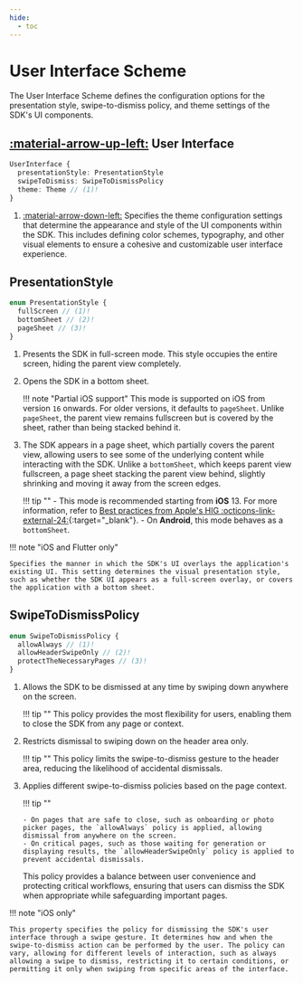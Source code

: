 ```yaml
---
hide:
  - toc
---
```

# User Interface Scheme

The User Interface Scheme defines the configuration options for the presentation style, swipe-to-dismiss policy, and theme settings of the SDK's UI components.

## [:material-arrow-up-left:](/sdk/developer/configuration/#configuration) User Interface

```typescript
UserInterface {
  presentationStyle: PresentationStyle
  swipeToDismiss: SwipeToDismissPolicy
  theme: Theme // (1)!
}
```

1.  [:material-arrow-down-left:](/sdk/developer/configuration/ui/theme/) Specifies the theme configuration settings that determine the appearance and style of the UI components within the SDK. This includes defining color schemes, typography, and other visual elements to ensure a cohesive and customizable user interface experience.


## PresentationStyle

```typescript
enum PresentationStyle {
  fullScreen // (1)!
  bottomSheet // (2)!
  pageSheet // (3)!
}
```

1.  Presents the SDK in full-screen mode. This style occupies the entire screen, hiding the parent view completely.

2.  Opens the SDK in a bottom sheet. 

    !!! note "Partial iOS support"
        This mode is supported on iOS from version `16` onwards. For older versions, it defaults to `pageSheet`. Unlike `pageSheet`, the parent view remains fullscreen but is covered by the sheet, rather than being stacked behind it.

3.  The SDK appears in a page sheet, which partially covers the parent view, allowing users to see some of the underlying content while interacting with the SDK. Unlike a `bottomSheet`, which keeps parent view fullscreen, a page sheet stacking the parent view behind, slightly shrinking and moving it away from the screen edges.

    !!! tip ""
        - This mode is recommended starting from __iOS__ 13. For more information, refer to [Best practices from Apple's HIG :octicons-link-external-24:](https://developer.apple.com/design/human-interface-guidelines/sheets#Best-practices){:target="_blank"}.
        - On __Android__, this mode behaves as a `bottomSheet`.

!!! note "iOS and Flutter only"
        
    Specifies the manner in which the SDK's UI overlays the application's existing UI. This setting determines the visual presentation style, such as whether the SDK UI appears as a full-screen overlay, or covers the application with a bottom sheet.

## SwipeToDismissPolicy

```typescript
enum SwipeToDismissPolicy {
  allowAlways // (1)!
  allowHeaderSwipeOnly // (2)!
  protectTheNecessaryPages // (3)!
}
```

1.  Allows the SDK to be dismissed at any time by swiping down anywhere on the screen.
    
    !!! tip ""
        This policy provides the most flexibility for users, enabling them to close the SDK from any page or context.    

2.  Restricts dismissal to swiping down on the header area only.
    
    !!! tip ""
        This policy limits the swipe-to-dismiss gesture to the header area, reducing the likelihood of accidental dismissals.

3.  Applies different swipe-to-dismiss policies based on the page context.
    
    !!! tip ""
        
        - On pages that are safe to close, such as onboarding or photo picker pages, the `allowAlways` policy is applied, allowing dismissal from anywhere on the screen.
        - On critical pages, such as those waiting for generation or displaying results, the `allowHeaderSwipeOnly` policy is applied to prevent accidental dismissals.
    
    This policy provides a balance between user convenience and protecting critical workflows, ensuring that users can dismiss the SDK when appropriate while safeguarding important pages.    

!!! note "iOS only"
        
    This property specifies the policy for dismissing the SDK's user interface through a swipe gesture. It determines how and when the swipe-to-dismiss action can be performed by the user. The policy can vary, allowing for different levels of interaction, such as always allowing a swipe to dismiss, restricting it to certain conditions, or permitting it only when swiping from specific areas of the interface.

